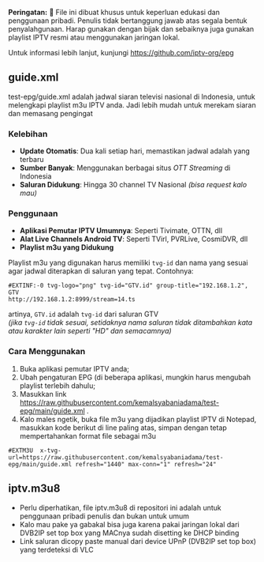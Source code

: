 **Peringatan:** :red_circle: File ini dibuat khusus untuk keperluan edukasi dan penggunaan pribadi. Penulis tidak bertanggung jawab atas segala bentuk penyalahgunaan. Harap gunakan dengan bijak dan sebaiknya juga gunakan playlist IPTV resmi atau menggunakan jaringan lokal.

Untuk informasi lebih lanjut, kunjungi https://github.com/iptv-org/epg

## guide.xml
test-epg/guide.xml adalah jadwal siaran televisi nasional di Indonesia, untuk melengkapi playlist m3u IPTV anda. Jadi lebih mudah untuk merekam siaran dan memasang pengingat<br>

### Kelebihan
- **Update Otomatis**: Dua kali setiap hari, memastikan jadwal adalah yang terbaru
- **Sumber Banyak**: Menggunakan berbagai situs *OTT Streaming* di Indonesia
- **Saluran Didukung**: Hingga 30 channel TV Nasional *(bisa request kalo mau)*

### Penggunaan
- **Aplikasi Pemutar IPTV Umumnya**: Seperti Tivimate, OTTN, dll
- **Alat Live Channels Android TV**: Seperti TVirl, PVRLive, CosmiDVR, dll
- **Playlist m3u yang Didukung**

Playlist m3u yang digunakan harus memiliki `tvg-id` dan nama yang sesuai agar jadwal diterapkan di saluran yang tepat. Contohnya:
```
#EXTINF:-0 tvg-logo="png" tvg-id="GTV.id" group-title="192.168.1.2", GTV
http://192.168.1.2:8999/stream=14.ts
```
artinya, `GTV.id` adalah `tvg-id` dari saluran GTV<br>
*(jika `tvg-id` tidak sesuai, setidaknya nama saluran tidak ditambahkan kata atau karakter lain seperti "HD" dan semacamnya)*

### Cara Menggunakan
1. Buka aplikasi pemutar IPTV anda;
2. Ubah pengaturan EPG (di beberapa aplikasi, mungkin harus mengubah playlist terlebih dahulu;
3. Masukkan link https://raw.githubusercontent.com/kemalsyabaniadama/test-epg/main/guide.xml .
4. Kalo males ngetik, buka file m3u yang dijadikan playlist IPTV di Notepad, masukkan kode berikut di line paling atas, simpan dengan tetap mempertahankan format file sebagai m3u
```
#EXTM3U  x-tvg-url=https://raw.githubusercontent.com/kemalsyabaniadama/test-epg/main/guide.xml refresh="1440" max-conn="1" refresh="24"
```
## iptv.m3u8
- Perlu diperhatikan, file iptv.m3u8 di repositori ini adalah untuk penggunaan pribadi penulis dan bukan untuk umum
- Kalo mau pake ya gabakal bisa juga karena pakai jaringan lokal dari DVB2IP set top box yang MACnya sudah disetting ke DHCP binding
- Link saluran dicopy paste manual dari device UPnP (DVB2IP set top box) yang terdeteksi di VLC
